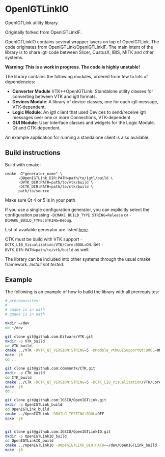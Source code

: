 # OpenIGTLinkIO

OpenIGTLink utility library.

Originally forked from OpenIGTLinkIF.

OpenIGTLinkIO contains several wrapper layers on top of OpenIGTLink. The code originates from OpenIGTLink/OpenIGTLinkIF. The main intent of the library is to share igtl code between Slicer, CustusX, IBIS, MITK and other systems.

**Warning: This is a work in progress. The code is highly unstable!**

The library contains the following modules, ordered from few to lots of dependencies:
* **Converter Module** VTK<->OpenIGTLink: Standalone utility classes for converting between VTK and igtl formats.
* **Devices Module**: A library of device classes, one for each igtl message, VTK-dependent.
* **Logic Module**: An igtl client that used Devices to send/receive igtl messages over one or more Connections, VTK-dependent.
* **GUI Module**: User interface classes and widgets for the Logic Module. Qt and CTK-dependent.

An example application for running a standalone client is also available.

## Build instructions

Build with cmake:         

```
cmake -G"generator_name" \
      -DOpenIGTLink_DIR:PATH=path/to/igtl/build \
      -DVTK_DIR:PATH=path/to/vtk/build \
      -DCTK_DIR:PATH=path/to/ctk/build \
      path/to/source
```

Make sure Qt 4 or 5 is in your path.

If you use a single configuration generator, you can explicitly select the configuration passing `-DCMAKE_BUILD_TYPE:STRING=Release` or `-DCMAKE_BUILD_TYPE:STRING=Debug`.

List of available generator are listed [here](https://cmake.org/cmake/help/v3.8/manual/cmake-generators.7.html).

CTK must be build with VTK support `-DCTK_LIB_Visualization/VTK/Core:BOOL=ON`. Set `-DVTK_DIR:PATH=path/to/vtk/build` as well.

The library can be included into other systems through the usual cmake framework. *Install not tested.*

## Example

The following is an example of how to build the library with all prerequisites:

```bash
# prerequisites:
#
# cmake is in path
# qmake is in path

mkdir ~/dev
cd ~/dev

git clone git@github.com:Kitware/VTK.git
mkdir -p VTK_build
cd VTK_build
cmake ../VTK -DVTK_QT_VERSION:STRING=5 -DModule_vtkGUISupportQt:BOOL=ON
make -j6
cd ..

git clone git@github.com:commontk/CTK.git
mkdir -p CTK_build
cd CTK_build
cmake ../CTK -DCTK_QT_VERSION:STRING=5 -DCTK_LIB_Visualization/VTK/Core:BOOL=ON -DVTK_DIR:PATH=~/dev/VTK_build -DBUILD_TESTING:BOOL=OFF
make -j6
cd ..

git clone git@github.com:IGSIO/OpenIGTLink.git
mkdir -p OpenIGTLink_build
cd OpenIGTLink_build
cmake ../OpenIGTLink -DBUILD_TESTING:BOOL=OFF
make -j6


git clone git@github.com:IGSIO/OpenIGTLinkIO.git
mkdir -p OpenIGTLinkIO_build
cd OpenIGTLinkIO_build
cmake ../OpenIGTLinkIO -DOpenIGTLink_DIR:PATH=~/dev/OpenIGTLink_build -DVTK_DIR:PATH=~/dev/VTK_build -DCTK_DIR:PATH=~/dev/CTK_build 
make -j6
```
